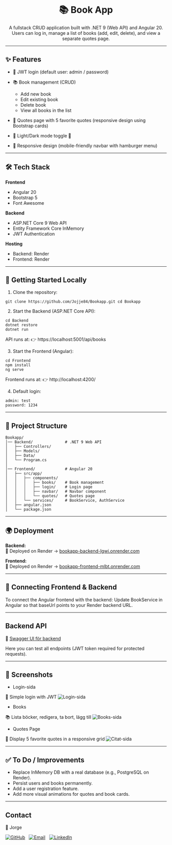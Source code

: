 <h1 align="center">📚 Book App</h1>

<p align="center">
A fullstack CRUD application built with .NET 9 (Web API) and Angular 20.  
Users can log in, manage a list of books (add, edit, delete),  
and view a separate quotes page.
</p>

---

## ✨ Features

- 🔑 JWT login (default user: admin / password)  
- 📚 Book management (CRUD)  
  - Add new book  
  - Edit existing book  
  - Delete book  
  - View all books in the list  

- 💬 Quotes page with 5 favorite quotes (responsive design using Bootstrap cards)  
- 🌙 Light/Dark mode toggle 📱  
- 📱 Responsive design (mobile-friendly navbar with hamburger menu)  

---

## 🛠️ Tech Stack

**Frontend**  
- Angular 20  
- Bootstrap 5  
- Font Awesome  

**Backend**  
- ASP.NET Core 9 Web API  
- Entity Framework Core InMemory  
- JWT Authentication  

**Hosting**  
- Backend: Render  
- Frontend: Render  

---

## 🚀 Getting Started Locally

1. Clone the repository:  
```
git clone https://github.com/Jojje84/Bookapp.git cd Bookapp
``` 

2. Start the Backend (ASP.NET Core API):
```
cd Backend 
dotnet restore 
dotnet run
``` 

API runs at:
👉 https://localhost:5001/api/books

3. Start the Frontend (Angular):
```
cd Frontend 
npm install 
ng serve
``` 

Frontend runs at:
👉 http://localhost:4200/

4. Default login:
```
admin: test 
password: 1234
``` 

---

## 📂 Project Structure
```
Bookapp/
│── Backend/              # .NET 9 Web API
│   ├── Controllers/
│   ├── Models/
│   ├── Data/
│   └── Program.cs
│
│── Frontend/             # Angular 20
│   ├── src/app/
│   │   ├── components/
│   │   │   ├── books/    # Book management
│   │   │   ├── login/    # Login page
│   │   │   ├── navbar/   # Navbar component
│   │   │   └── quotes/   # Quotes page
│   │   └── services/     # BookService, AuthService
│   ├── angular.json
│   └── package.json
``` 

---

## 🌍 Deployment

**Backend:**  
🚀 Deployed on Render → [bookapp-backend-lgwi.onrender.com](https://bookapp-backend-lgwi.onrender.com)  

**Frontend:**  
🚀 Deployed on Render → [bookapp-frontend-mlbt.onrender.com](https://bookapp-frontend-mlbt.onrender.com)  

---

## 🔗 Connecting Frontend & Backend
To connect the Angular frontend with the backend:
Update BookService in Angular so that baseUrl points to your Render backend URL.

---

## Backend API

🔗 [Swagger UI för backend](https://bookapp-backend-lgwi.onrender.com/swagger)

Here you can test all endpoints (JWT token required for protected requests).

---

## 📸 Screenshots

- Login-sida

🔑 Simple login with JWT
![Login-sida](screenshots/login.png)

- Books

📚 Lista böcker, redigera, ta bort, lägg till
![Books-sida](screenshots/book.png)

- Quotes Page

💬 Display 5 favorite quotes in a responsive grid
![Citat-sida](screenshots/quotes.png)

---

## ✅ To Do / Improvements

- Replace InMemory DB with a real database (e.g., PostgreSQL on Render).
- Persist users and books permanently.
- Add a user registration feature.
- Add more visual animations for quotes and book cards.

---

## Contact

👤 Jorge

[![GitHub](https://img.shields.io/badge/GitHub-Profile-181717?logo=github&logoColor=white)](https://github.com/Jojje84) 
&nbsp;
[![Email](https://img.shields.io/badge/Email-Contact-blue?logo=icloud&logoColor=white)](mailto:jorgeavilas@icloud.com) 
&nbsp;
[![LinkedIn](https://img.shields.io/badge/LinkedIn-Profile-0A66C2?logo=linkedin&logoColor=white)](https://www.linkedin.com/in/jorge-avila-35622030/)
